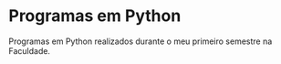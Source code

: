 # Programas em Python
 Programas em Python realizados durante o meu primeiro semestre na Faculdade.
